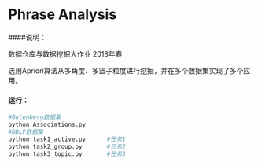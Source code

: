 # Phrase Analysis

####说明：

数据仓库与数据挖掘大作业 2018年春

选用Apriori算法从多角度、多篮子粒度进行挖掘，并在多个数据集实现了多个应用。

#### 运行：

```sh
#Gutenberg数据集
python Associations.py
#DBLP数据集
python task1_active.py		#任务1
python task2_group.py		#任务2
python task3_topic.py		#任务3
```

